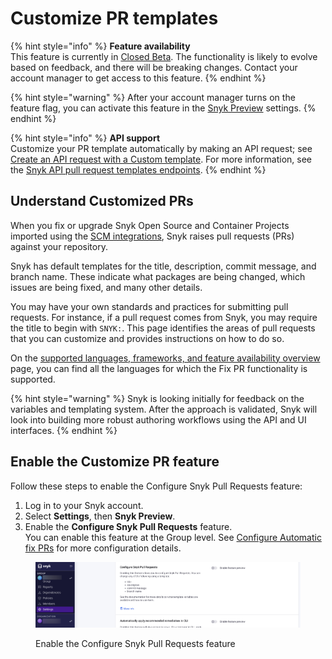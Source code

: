 # Customize PR templates

{% hint style="info" %}
**Feature availability**\
This feature is currently in [Closed Beta](../../../../more-info/snyk-feature-release-process.md). The functionality is likely to evolve based on feedback, and there will be breaking changes. Contact your account manager to get access to this feature.&#x20;
{% endhint %}

{% hint style="warning" %}
After your account manager turns on the feature flag, you can activate this feature in the [Snyk Preview](../../../../snyk-admin/manage-settings/snyk-preview.md) settings.&#x20;
{% endhint %}

{% hint style="info" %}
**API support**\
Customize your PR template automatically by making an API request; see [Create an API request with a Custom template](apply-a-custom-pr-template.md#create-an-api-request-with-a-custom-template). For more information, see the [Snyk API pull request templates endpoints](https://apidocs.snyk.io/?version=2023-10-13%7Ebeta#tag--Pull-Request-Templates).
{% endhint %}

## Understand Customized PRs

When you fix or upgrade Snyk Open Source and Container Projects imported using the [SCM integrations](../../../../integrate-with-snyk/git-repositories-scms-integrations-with-snyk/), Snyk raises pull requests (PRs) against your repository.&#x20;

Snyk has default templates for the title, description, commit message, and branch name. These indicate what packages are being changed, which issues are being fixed, and many other details.

You may have your own standards and practices for submitting pull requests. For instance, if a pull request comes from Snyk, you may require the title to begin with `SNYK:`. This page identifies the areas of pull requests that you can customize and provides instructions on how to do so.

On the [supported languages, frameworks, and feature availability overview](../../../../scan-applications/supported-languages-and-frameworks/) page, you can find all the languages for which the Fix PR functionality is supported.

{% hint style="warning" %}
Snyk is looking initially for feedback on the variables and templating system. After the approach is validated, Snyk will look into building more robust authoring workflows using the API and UI interfaces.
{% endhint %}

## Enable the Customize PR feature

Follow these steps to enable the Configure Snyk Pull Requests feature:

1. Log in to your Snyk account.
2. Select **Settings**, then **Snyk Preview**.
3. Enable the **Configure Snyk Pull Requests** feature.\
   You can enable this feature at the Group level. See [Configure Automatic fix PRs](../automated-fix-pull-requests-for-backlog-issues-and-known-vulnerabilities.md) for more configuration details.

<figure><img src="../../../../.gitbook/assets/Enable config pull request.png" alt="Enable the Configure Snyk Pull Requests feature"><figcaption><p>Enable the Configure Snyk Pull Requests feature</p></figcaption></figure>
